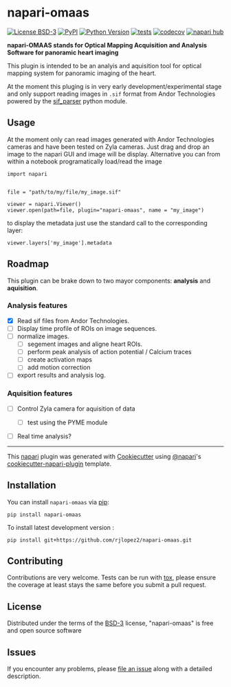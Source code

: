 # napari-omaas

[![License BSD-3](https://img.shields.io/pypi/l/napari-omaas.svg?color=green)](https://github.com/rjlopez2/napari-omaas/raw/main/LICENSE)
[![PyPI](https://img.shields.io/pypi/v/napari-omaas.svg?color=green)](https://pypi.org/project/napari-omaas)
[![Python Version](https://img.shields.io/pypi/pyversions/napari-omaas.svg?color=green)](https://python.org)
[![tests](https://github.com/rjlopez2/napari-omaas/workflows/tests/badge.svg)](https://github.com/rjlopez2/napari-omaas/actions)
[![codecov](https://codecov.io/gh/rjlopez2/napari-omaas/branch/main/graph/badge.svg)](https://codecov.io/gh/rjlopez2/napari-omaas)
[![napari hub](https://img.shields.io/endpoint?url=https://api.napari-hub.org/shields/napari-omaas)](https://napari-hub.org/plugins/napari-omaas)

**napari-OMAAS stands for Optical Mapping Acquisition and Analysis Software for panoramic heart imaging**

This plugin is intended to be an analyis and aquisition tool for optical mapping system for panoramic imaging of the heart. 



At the moment this pluging is in very early development/experimental stage and only support reading images in `.sif` format from Andor Technologies powered by the [sif_parser] python module.

## Usage

At the moment only can read images generated with Andor Technologies cameras and have been tested on Zyla cameras. Just drag and drop an image to the napari GUI and image will be display. Alternative you can from within a notebook programatically load/read the image

    import napari

    
    file = "path/to/my/file/my_image.sif"

    viewer = napari.Viewer()
    viewer.open(path=file, plugin="napari-omaas", name = "my_image")

to display the metadata just use the standard call to the corresponding layer:

    viewer.layers['my_image'].metadata


## Roadmap

This plugin can be brake down to two mayor components: **analysis** and **aquisition**.

### Analysis features
    
- [x] Read sif files from Andor Technologies.
- [ ] Display time profile of ROIs on image sequences.
- [ ] normalize images.
    - [ ] segement images and aligne heart ROIs.
    - [ ] perform peak analysis of action potential / Calcium traces 
    - [ ] create activation maps
    - [ ] add motion correction
- [ ] export results and analysis log.

### Aquisition features

- [ ] Control Zyla camera for aquisition of data
    - [ ] test using the PYME module
- [ ] Real time analysis?

    

----------------------------------

This [napari] plugin was generated with [Cookiecutter] using [@napari]'s [cookiecutter-napari-plugin] template.

<!--
Don't miss the full getting started guide to set up your new package:
https://github.com/napari/cookiecutter-napari-plugin#getting-started

and review the napari docs for plugin developers:
https://napari.org/stable/plugins/index.html
-->

## Installation

You can install `napari-omaas` via [pip]:

    pip install napari-omaas



To install latest development version :

    pip install git+https://github.com/rjlopez2/napari-omaas.git


## Contributing

Contributions are very welcome. Tests can be run with [tox], please ensure
the coverage at least stays the same before you submit a pull request.

## License

Distributed under the terms of the [BSD-3] license,
"napari-omaas" is free and open source software

## Issues

If you encounter any problems, please [file an issue] along with a detailed description.

[napari]: https://github.com/napari/napari
[Cookiecutter]: https://github.com/audreyr/cookiecutter
[@napari]: https://github.com/napari
[MIT]: http://opensource.org/licenses/MIT
[BSD-3]: http://opensource.org/licenses/BSD-3-Clause
[GNU GPL v3.0]: http://www.gnu.org/licenses/gpl-3.0.txt
[GNU LGPL v3.0]: http://www.gnu.org/licenses/lgpl-3.0.txt
[Apache Software License 2.0]: http://www.apache.org/licenses/LICENSE-2.0
[Mozilla Public License 2.0]: https://www.mozilla.org/media/MPL/2.0/index.txt
[cookiecutter-napari-plugin]: https://github.com/napari/cookiecutter-napari-plugin

[file an issue]: https://github.com/rjlopez2/napari-omaas/issues

[napari]: https://github.com/napari/napari
[tox]: https://tox.readthedocs.io/en/latest/
[pip]: https://pypi.org/project/pip/
[PyPI]: https://pypi.org/
[sif_parser]: https://pypi.org/project/sif-parser/